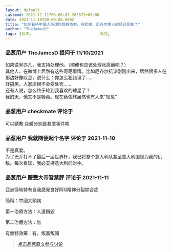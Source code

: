 ```yaml
---
layout: default
Lastmod: 2021-11-11T06:06:07.203572+00:00
date: 2021-11-10T00:00:00.000Z
title: "如何看待中国人所谓怜惜蔡依林、徐熙娣、厄齐尔等人的怪异现象？"
author: "TheJamesD"
tags: [辱华,								辱包,								明星]
---
```



### 品葱用户 **TheJamesD** 提问于 11/10/2021
    
如果说吴亦凡，我支持处理他。（顺便也应该处理张高丽吧？）  
其他人，在微博上居然有这些奇葩事情。比如厄齐尔抗议刚刚出来，居然很多人在那边好像叹息，说什么：你怎么犯错误了……  
好搞笑，人家压根不会受处罚……  
还有人说，怎么终于轮到我喜欢的球星了？  
我的天，他又不是吸毒。现在蔡依林居然也有人来“叹息”
    
                

### 品葱用户 **checkmate** 评论于 
        
可以請教 具體分別是甚麼事件嗎
        
                

### 品葱用户 **我就随便起个名字** 评论于 2021-11-10
        
不是真爱。  
为了巴乔打不了最后一届世界杯，我已将整个意大利队甚至意大利国视为我的仇敌。每次看球，我必支持意大利的对手。
        
                

### 品葱用户 **慶豐大帝習禁評** 评论于 2021-11-11
        
亞洲窪地特有自我感覺良好阿Q精神分裂綜合症  
  
簡稱：中國大頭病  
  
第一治療方法：人道銷毀  
  
第二治療方法：無  
  
有無特效藥：有，叛黨叛國
        
                





> [点击品葱原文参与讨论](https://pincong.rocks/question/42925)

